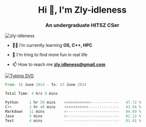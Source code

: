 <h1 align="center">Hi 👋, I'm Zly-idleness</h1>

<h3 align="center">An undergraduate HITSZ CSer</h3>

<p align="left"> <img src="https://komarev.com/ghpvc/?username=zly-idleness&label=Profile%20views&color=0e75b6&style=flat" alt="zly-idleness" /> </p>


- 👨‍💻 I’m currently learning **OS, C++, HPC**

- 🌱 I'm tring to find more fun in real life

- 📫 How to reach me **zly.idleness@gmail.com**



[![Typing SVG](https://readme-typing-svg.herokuapp.com?font=Fira+Code&pause=1000&width=435&lines=I+Maybe+Slow)](https://git.io/typing-svg)


<!--START_SECTION:waka-->

```rust
From: 16 June 2024 - To: 23 June 2024

Total Time: 4 hrs 9 mins

Python     1 hr 59 mins    >>>>>>>>>>>>-------------   47.72 %
C++        1 hr 48 mins    >>>>>>>>>>>--------------   43.56 %
Markdown   11 mins         >------------------------   04.69 %
Java       5 mins          >------------------------   02.12 %
Text       4 mins          -------------------------   01.91 %
```

<!--END_SECTION:waka-->


